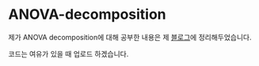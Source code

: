 # ANOVA-decomposition

제가 ANOVA decomposition에 대해 공부한 내용은 제 [블로그](https://obok13.github.io/high-dimension/2020/02/16/anova.html)에 정리해두었습니다.

코드는 여유가 있을 때 업로드 하겠습니다.

